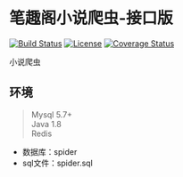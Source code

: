 # 笔趣阁小说爬虫-接口版  
[![Build Status](https://travis-ci.org/Yuanhca/cyh-spider-api.svg?branch=master)](https://travis-ci.org/Yuanhca/cyh-spider-api) 
[![License](https://img.shields.io/badge/license-MIT-green.svg)](https://rem.mit-license.org/)
[![Coverage Status](https://coveralls.io/repos/github/Yuanhca/cyh-spider-api/badge.svg?branch=master)](https://coveralls.io/github/Yuanhca/cyh-spider-api?branch=master)

小说爬虫  
## 环境
>Mysql 5.7+  
>Java 1.8  
>Redis  

- 数据库：spider
- sql文件：spider.sql
